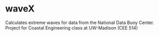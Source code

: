 # waveX
Calculates extreme waves for data from the National Data Buoy Center. Project for Coastal Engineering class at UW-Madison (CEE 514)
